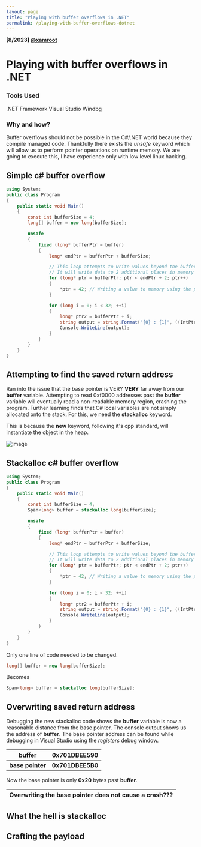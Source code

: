 ```yaml
---
layout: page
title: "Playing with buffer overflows in .NET"
permalink: /playing-with-buffer-overflows-dotnet
---
```

**[8/2023]** [**@xamroot**](https://twitter.com/xamroot)
# Playing with buffer overflows in .NET
### Tools Used
.NET Framework
Visual Studio
Windbg

### Why and how?
Buffer overflows should not be possible in the C#/.NET world because they compile managed code. Thankfully there exists the *unsafe* keyword which will allow us to perform pointer operations on runtime memory. We are going to execute this, I have experience only with low level linux hacking. 


## Simple c# buffer overflow
```csharp
using System;
public class Program
{
    public static void Main()
    {
        const int bufferSize = 4;
        long[] buffer = new long[bufferSize];

        unsafe
        {
            fixed (long* bufferPtr = buffer)
            {
                long* endPtr = bufferPtr + bufferSize;

                // This loop attempts to write values beyond the buffer's boundaries.
                // It will write data to 2 additional places in memory (which are outside of the buffers boundaries)
                for (long* ptr = bufferPtr; ptr < endPtr + 2; ptr++)
                {
                    *ptr = 42; // Writing a value to memory using the pointer.
                }

                for (long i = 0; i < 32; ++i)
                {
                    long* ptr2 = bufferPtr + i;
                    string output = string.Format("{0} : {1}", ((IntPtr)ptr2).ToString("X"), (*ptr2).ToString("X"));
                    Console.WriteLine(output);
                }
            }
        }
    }
}
```

## Attempting to find the saved return address
Ran into the issue that the base pointer is VERY **VERY** far away from our **buffer** variable. Attempting to read 0xf0000 addresses past the **buffer** variable will eventually read a non-readable memory region, crashing the program. Further learning finds that C# local variables are not simply allocated onto the stack. For this, we need the **stackalloc** keyword. 

This is because the **new** keyword, following it's cpp standard, will instantiate the object in the heap.

![image](https://xamroot.github.io/assets/playing-with-buffer-overflows-dotnet/gates-smug.png)


## Stackalloc c# buffer overflow
```csharp
using System;
public class Program
{
    public static void Main()
    {
        const int bufferSize = 4;
        Span<long> buffer = stackalloc long[bufferSize];

        unsafe
        {
            fixed (long* bufferPtr = buffer)
            {
                long* endPtr = bufferPtr + bufferSize;

                // This loop attempts to write values beyond the buffer's boundaries.
                // It will write data to 2 additional places in memory (which are outside of the buffers boundaries)
                for (long* ptr = bufferPtr; ptr < endPtr + 2; ptr++)
                {
                    *ptr = 42; // Writing a value to memory using the pointer.
                }

                for (long i = 0; i < 32; ++i)
                {
                    long* ptr2 = bufferPtr + i;
                    string output = string.Format("{0} : {1}", ((IntPtr)ptr2).ToString("X"), (*ptr2).ToString("X"));
                    Console.WriteLine(output);
                }
            }
        }
    }
}
```

Only one line of code needed to be changed.

```csharp
long[] buffer = new long[bufferSize];
```

Becomes

```csharp
Span<long> buffer = stackalloc long[bufferSize];
```

## Overwriting saved return address
Debugging the new stackalloc code shows the **buffer** variable is now a reasonable distance from the base pointer. The console output shows us the address of **buffer**. The base pointer address can be found while debugging in Visual Studio using the *registers* debug window.

| buffer | 0x701DBEE590 |
|-----|-----|
| **base pointer** | **0x701DBEE5B0** |

Now the base pointer is only **0x20** bytes past **buffer**.

| Overwriting the base pointer does not cause a crash??? |
|-----|

## What the hell is stackalloc
## Crafting the payload
